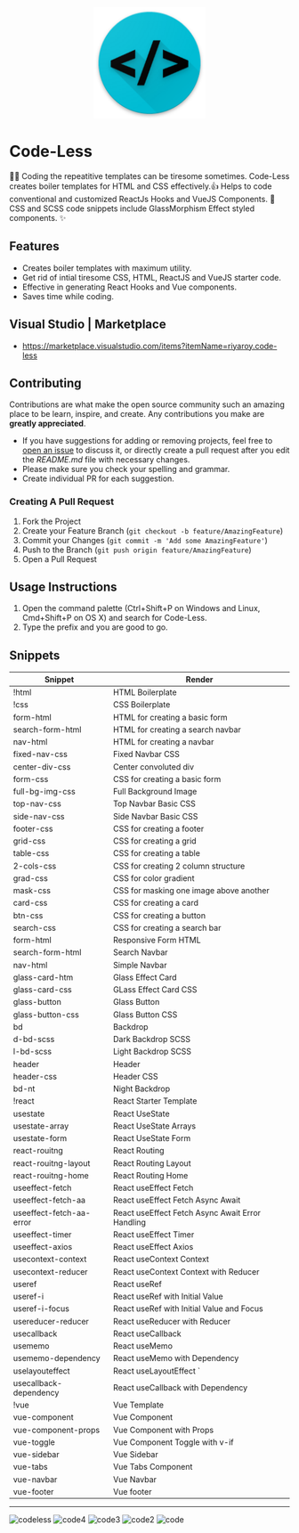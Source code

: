 
 <p align="center">
   <img width="200" src="https://github.com/riyaroy2086/Code-Less/blob/main/icon.png">
 </p>

# Code-Less

👩‍💻 Coding the repeatitive templates can be tiresome sometimes. Code-Less creates boiler templates for HTML and CSS effectively.👍 
Helps to code conventional and customized ReactJs Hooks and VueJS Components. 🚀
CSS and SCSS code snippets include GlassMorphism Effect styled components. ✨

## Features

- Creates boiler templates with maximum utility.
- Get rid of intial tiresome CSS, HTML, ReactJS and VueJS starter code.
- Effective in generating React Hooks and Vue components.
- Saves time while coding.

##   Visual Studio   |   Marketplace
- https://marketplace.visualstudio.com/items?itemName=riyaroy.code-less

## Contributing

Contributions are what make the open source community such an amazing place to be learn, inspire, and create. Any contributions you make are **greatly appreciated**.
* If you have suggestions for adding or removing projects, feel free to [open an issue](https://github.com/riyaroy2086/DSA/issues/new) to discuss it, or directly create a pull request after you edit the *README.md* file with necessary changes.
* Please make sure you check your spelling and grammar.
* Create individual PR for each suggestion.
  
### Creating A Pull Request

1. Fork the Project
2. Create your Feature Branch (`git checkout -b feature/AmazingFeature`)
3. Commit your Changes (`git commit -m 'Add some AmazingFeature'`)
4. Push to the Branch (`git push origin feature/AmazingFeature`)
5. Open a Pull Request

## Usage Instructions

1. Open the command palette (Ctrl+Shift+P on Windows and Linux, Cmd+Shift+P on OS X) and search for Code-Less.
2. Type the prefix and you are good to go.

## Snippets

| Snippet                      | Render                                             |
| ---------------------------- | -------------------------------------------------- |
| !html                        | HTML Boilerplate                                   |
| !css                         | CSS Boilerplate                                    |
| form-html                    | HTML for creating a basic form                     |
| search-form-html             | HTML for creating a search navbar                  |
| nav-html                     | HTML for creating a navbar                         |
| fixed-nav-css                | Fixed Navbar CSS                                   |
| center-div-css               | Center convoluted div                              |
| form-css                     | CSS for creating a basic form                      |
| full-bg-img-css              | Full Background Image                              |
| top-nav-css                  | Top Navbar Basic CSS                               |
| side-nav-css                 | Side Navbar Basic CSS                              |
| footer-css                   | CSS for creating a footer                          |
| grid-css                     | CSS for creating a grid                            |
| table-css                    | CSS for creating a table                           |
| 2-cols-css                   | CSS for creating 2 column structure                |
| grad-css                     | CSS for color gradient                             |
| mask-css                     | CSS for masking one image above another            |
| card-css                     | CSS for creating a card                            |
| btn-css                      | CSS for creating a button                          |
| search-css                   | CSS for creating a search bar                      |
| form-html                    | Responsive Form HTML                               |
| search-form-html             | Search Navbar                                      |
| nav-html                     | Simple Navbar                                      |
| glass-card-htm               | Glass Effect Card                                  |
| glass-card-css               | GLass Effect Card CSS                              |
| glass-button                 | Glass Button                                       |
| glass-button-css             | Glass Button CSS                                   |
| bd                           | Backdrop                                           |
| d-bd-scss                    | Dark Backdrop SCSS                                 |
| l-bd-scss                    | Light Backdrop SCSS                                |
| header                       | Header                                             |
| header-css                   | Header CSS                                         |
| bd-nt                        | Night Backdrop                                     |
| !react                       | React Starter Template                             |
| usestate                     | React UseState                                     |
| usestate-array               | React UseState Arrays                              |
| usestate-form                | React UseState Form                                |
| react-rouitng                | React Routing                                      |
| react-rouitng-layout         | React Routing Layout                               |
| react-rouitng-home           | React Routing Home                                 |
| useeffect-fetch              | React useEffect Fetch                              |
| useeffect-fetch-aa           | React useEffect Fetch Async Await                  |
| useeffect-fetch-aa-error     | React useEffect Fetch Async Await Error Handling   |
| useeffect-timer              | React useEffect Timer                              |
| useeffect-axios              | React useEffect Axios                              |
| usecontext-context           | React useContext Context                           |
| usecontext-reducer           | React useContext Context with Reducer              |
| useref                       | React useRef                                       |
| useref-i                     | React useRef with Initial Value                    |
| useref-i-focus               | React useRef with Initial Value and Focus          |
| usereducer-reducer           | React useReducer with Reducer                      |
| usecallback                  | React useCallback                                  |
| usememo                      | React useMemo                                      |
| usememo-dependency           | React useMemo with Dependency                      |
| uselayouteffect              | React useLayoutEffect     `                        |
| usecallback-dependency       | React useCallback with Dependency                  |
| !vue                         | Vue Template                                       |
| vue-component                | Vue Component                                      |
| vue-component-props          | Vue Component with Props                           |
| vue-toggle                   | Vue Component Toggle with v-if                     |
| vue-sidebar                  | Vue Sidebar                                        |
| vue-tabs                     | Vue Tabs Component                                 |
| vue-navbar                   | Vue Navbar                                         |
| vue-footer                   | Vue footer                                         |

---
![codeless](https://user-images.githubusercontent.com/89868832/218317800-668ca6aa-e14d-4a59-91bd-ea962781167f.jpg)
![code4](https://user-images.githubusercontent.com/89868832/218317686-1d370688-9922-402a-bd15-8cdcff772b63.png)
![code3](https://user-images.githubusercontent.com/89868832/218317864-1370fd9f-6acd-4fdf-9bf4-cf8940e4f534.png)
![code2](https://user-images.githubusercontent.com/89868832/218317877-1efc4f8e-f35f-490e-8312-3a8daf965589.png)
![code](https://user-images.githubusercontent.com/89868832/218317702-c274e01d-43f5-4434-aeaa-58ba7a4e7129.png)

